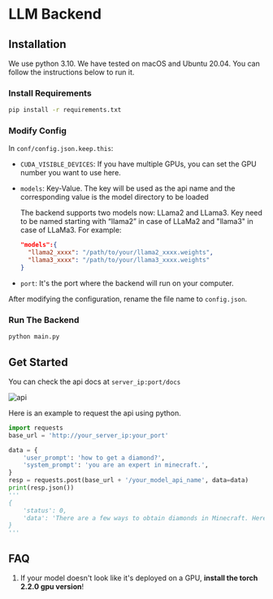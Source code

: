 # LLM Backend

## Installation

We use python 3.10. We have tested on macOS and Ubuntu 20.04. You can follow the instructions below to run it.

### Install Requirements

```bash
pip install -r requirements.txt
```

### Modify Config

In `conf/config.json.keep.this`:

- `CUDA_VISIBLE_DEVICES`: If you have multiple GPUs, you can set the GPU number you want to use here.

- `models`: Key-Value. The key will be used as the api name and the corresponding value is the model directory to be loaded

  The backend supports two models now: LLama2 and LLama3. Key need to be named starting with “llama2” in case of LLaMa2 and "llama3" in case of LLaMa3. For example:

  ```json
  "models":{
    "llama2_xxxx": "/path/to/your/llama2_xxxx.weights",
    "llama3_xxxx": "/path/to/your/llama3_xxxx.weights"
  }
  ```

- `port`: It's the port where the backend will run on your computer.

After modifying the configuration, rename the file name to `config.json`.

### Run The Backend

```bash
python main.py
```

## Get Started

You can check the api docs at `server_ip:port/docs`

![api](./images/api.png)

Here is an example to request the api using python.

```python
import requests
base_url = 'http://your_server_ip:your_port'

data = {
    'user_prompt': 'how to get a diamond?',
    'system_prompt': 'you are an expert in minecraft.',
}
resp = requests.post(base_url + '/your_model_api_name', data=data)
print(resp.json())
'''
{
	'status': 0, 
	'data': 'There are a few ways to obtain diamonds in Minecraft. Here are some of the most common methods:\n\n1. Mining: Diamonds can be found in caves, ravines, and underwater ruins. You can mine for diamonds by using a pickaxe to break apart diamond ore. The ore can be found in blocks that have a diamond shape.\n2. Trading: You can trade with villagers to obtain diamonds. Some villagers, such as blacksmiths, will sell diamonds in exchange for other items.\n3. Enchanting: You can enchant tools and weapons with the "Fortune" enchantment, which will increase your chances of finding diamonds while mining.\n4. Fishing: You can fish for diamonds in rivers, lakes, and oceans. The chance of catching a diamond is low, but it\'s a good way to get diamonds without having to mine for them.\n5. Finding treasure: You can find treasure chests in dungeons, abandoned mineshafts, and other structures. These chests often contain diamonds, as well as other valuable items.\n6. Playing in creative mode: If you\'re playing in creative mode, you can use the "give" command to give yourself diamonds. This is a good way to get diamonds quickly and easily.\n7. Using a mod: There are some mods that can help you obtain diamonds more easily. For example, the "Diamond Mod" adds a new ore that can be mined to obtain diamonds.\n8. Exploring abandoned mineshafts: Abandoned mineshafts often have diamonds in their chests, so exploring these structures can be a good way to find diamonds.\n9. Exploring dungeons: Dungeons often have diamonds in their chests, so exploring these structures can be a good way to find diamonds.\n10. Playing with a command block: If you have access to a command block, you can use the "give" command to give yourself diamonds. This is a good way to get diamonds quickly and easily.\n\nI hope these tips help you get your hands on some diamonds in Minecraft!'
}
'''

```

## FAQ

1. If your model doesn't look like it's deployed on a GPU, **install the torch 2.2.0 gpu version**!


